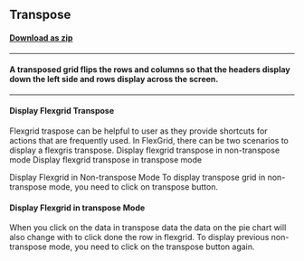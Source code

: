 ## Transpose
#### [Download as zip](https://grapecity.github.io/DownGit/#/home?url=https://github.com/GrapeCity/ComponentOne-WinForms-Samples/tree/master/Core\FlexGrid\CS\TransposedGrid)
____
#### A transposed grid flips the rows and columns so that the headers display down the left side and rows display across the screen.
____
#### Display Flexgrid Transpose

Flexgrid traspose can be helpful to user as they provide shortcuts for actions that 
are frequently used. In FlexGrid, there can be two scenarios to display a flexgris transpose.
Display flexgrid transpose in non-transpose mode 
Display flexgrid transpose in transpose mode 
 
Display Flexgrid in Non-transpose Mode 
To display transpose grid  in non-transpose mode, you need to click on 
transpose button. 

#### Display Flexgrid in transpose Mode 
When you click on the data in transpose data the data on the pie chart will also 
change with to click done the row in flexgrid.
To display previous non-transpose mode, you need to click on the transpose button again.